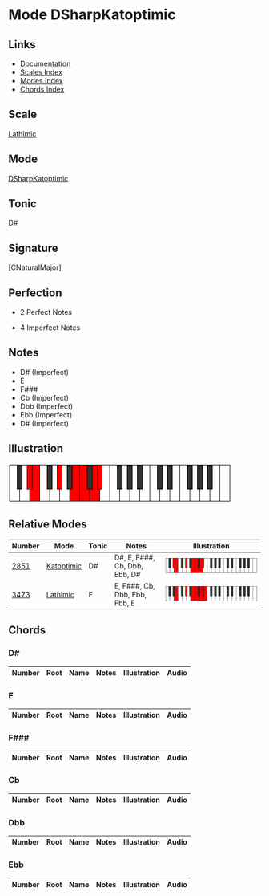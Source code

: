# Mode DSharpKatoptimic

## Links

- [Documentation](index.md)
- [Scales Index](Scales.md)
- [Modes Index](Modes.md)
- [Chords Index](Chords.md)

## Scale

[Lathimic](ScaleLathimic.md)

## Mode

[DSharpKatoptimic](ModeDSharpKatoptimic.md)

## Tonic

D#

## Signature

[CNaturalMajor]

## Perfection

 - 2 Perfect Notes

 - 4 Imperfect Notes

## Notes

- D# (Imperfect)
- E
- F###
- Cb (Imperfect)
- Dbb (Imperfect)
- Ebb (Imperfect)
- D# (Imperfect)

## Illustration

![DSharpKatoptimic](ModeDSharpKatoptimic.png)

## Relative Modes

| Number | Mode | Tonic | Notes | Illustration |
|--------|------|-------|-------|--------------|
| [2851](https://ianring.com/musictheory/scales/2851) | [Katoptimic](ModeKatoptimic.md) | D# | D#, E, F###, Cb, Dbb, Ebb, D# | ![DSharpKatoptimic](ModeDSharpKatoptimic.png) |
| [3473](https://ianring.com/musictheory/scales/3473) | [Lathimic](ModeLathimic.md) | E | E, F###, Cb, Dbb, Ebb, Fbb, E | ![ENaturalLathimic](ModeENaturalLathimic.png) |

## Chords

### D#

| Number | Root | Name | Notes | Illustration | Audio |
|--------|------|------|-------|--------------|-------|

### E

| Number | Root | Name | Notes | Illustration | Audio |
|--------|------|------|-------|--------------|-------|

### F###

| Number | Root | Name | Notes | Illustration | Audio |
|--------|------|------|-------|--------------|-------|

### Cb

| Number | Root | Name | Notes | Illustration | Audio |
|--------|------|------|-------|--------------|-------|

### Dbb

| Number | Root | Name | Notes | Illustration | Audio |
|--------|------|------|-------|--------------|-------|

### Ebb

| Number | Root | Name | Notes | Illustration | Audio |
|--------|------|------|-------|--------------|-------|

